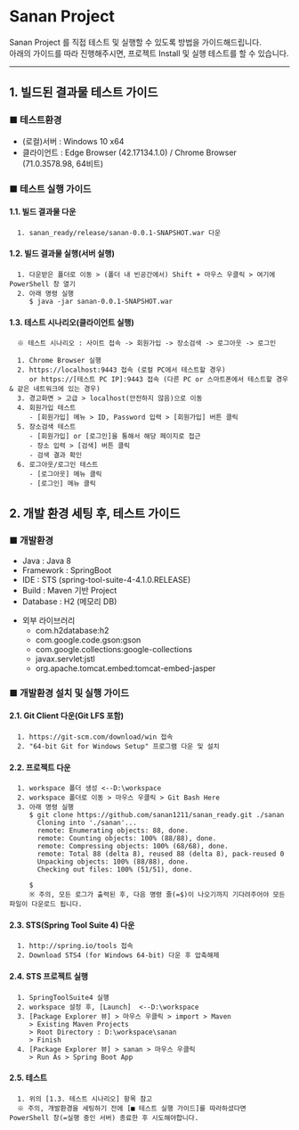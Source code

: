 # Sanan Project

Sanan Project 를 직접 테스트 및 실행할 수 있도록 방법을 가이드해드립니다.   
아래의 가이드를 따라 진행해주시면, 프로젝트 Install 및 실행 테스트를 할 수 있습니다.

-------------------------------------------------------------------------------------------

## 1. 빌드된 결과물 테스트 가이드

### ■ 테스트환경
- (로컬)서버 : Windows 10 x64
- 클라이언트 : Edge Browser (42.17134.1.0) / Chrome Browser (71.0.3578.98, 64비트)

### ■ 테스트 실행 가이드
#### 1.1. 빌드 결과물 다운
      1. sanan_ready/release/sanan-0.0.1-SNAPSHOT.war 다운
      
#### 1.2. 빌드 결과물 실행(서버 실행)
      1. 다운받은 폴더로 이동 > (폴더 내 빈공간에서) Shift + 마우스 우클릭 > 여기에 PowerShell 창 열기
      2. 아래 명령 실행
         $ java -jar sanan-0.0.1-SNAPSHOT.war

#### 1.3. 테스트 시나리오(클라이언트 실행)
      ※ 테스트 시나리오 : 사이트 접속 -> 회원가입 -> 장소검색 -> 로그아웃 -> 로그인  
      
      1. Chrome Browser 실행
      2. https://localhost:9443 접속 (로컬 PC에서 테스트할 경우)  
         or https://[테스트 PC IP]:9443 접속 (다른 PC or 스마트폰에서 테스트할 경우 & 같은 네트워크에 있는 경우)
      3. 경고화면 > 고급 > localhost(안전하지 않음)으로 이동
      4. 회원가입 테스트
         - [회원가입] 메뉴 > ID, Password 입력 > [회원가입] 버튼 클릭
      5. 장소검색 테스트
         - [회원가입] or [로그인]을 통해서 해당 페이지로 접근
         - 장소 입력 > [검색] 버튼 클릭
         - 검색 결과 확인
      6. 로그아웃/로그인 테스트
         - [로그아웃] 메뉴 클릭
         - [로그인] 메뉴 클릭


## 2. 개발 환경 세팅 후, 테스트 가이드

### ■ 개발환경
- Java : Java 8
- Framework : SpringBoot 
- IDE : STS (spring-tool-suite-4-4.1.0.RELEASE)
- Build : Maven 기반 Project
- Database : H2 (메모리 DB)
+ 외부 라이브러리
    - com.h2database:h2  
    - com.google.code.gson:gson  
    - com.google.collections:google-collections  
    - javax.servlet:jstl  
    - org.apache.tomcat.embed:tomcat-embed-jasper  

### ■ 개발환경 설치 및 실행 가이드
#### 2.1. Git Client 다운(Git LFS 포함)
      1. https://git-scm.com/download/win 접속
      2. "64-bit Git for Windows Setup" 프로그램 다운 및 설치

#### 2.2. 프로젝트 다운
      1. workspace 폴더 생성 <--D:\workspace
      2. workspace 폴더로 이동 > 마우스 우클릭 > Git Bash Here
      3. 아래 명령 실행
         $ git clone https://github.com/sanan1211/sanan_ready.git ./sanan
           Cloning into './sanan'...
           remote: Enumerating objects: 88, done.
           remote: Counting objects: 100% (88/88), done.
           remote: Compressing objects: 100% (68/68), done.
           remote: Total 88 (delta 8), reused 88 (delta 8), pack-reused 0
           Unpacking objects: 100% (88/88), done.
           Checking out files: 100% (51/51), done.
		
         $
         ※ 주의, 모든 로그가 출력된 후, 다음 명령 줄(=$)이 나오기까지 기다려주어야 모든 파일이 다운로드 됩니다. 
            	     
#### 2.3. STS(Spring Tool Suite 4) 다운
      1. http://spring.io/tools 접속
      2. Download STS4 (for Windows 64-bit) 다운 후 압축해제

#### 2.4. STS 프로젝트 실행
      1. SpringToolSuite4 실행
      2. workspace 설정 후, [Launch]  <--D:\workspace
      3. [Package Explorer 뷰] > 마우스 우클릭 > import > Maven
         > Existing Maven Projects  
         > Root Directory : D:\workspace\sanan
         > Finish  
      4. [Package Explorer 뷰] > sanan > 마우스 우클릭
         > Run As > Spring Boot App
     
#### 2.5. 테스트
      1. 위의 [1.3. 테스트 시나리오] 항목 참고
      ※ 주의, 개발환경을 세팅하기 전에 [■ 테스트 실행 가이드]를 따라하셨다면 PowerShell 창(=실행 중인 서버) 종료한 후 시도해야합니다.
